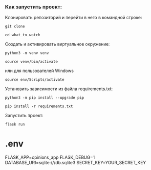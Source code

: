 ### Как запустить проект:

Клонировать репозиторий и перейти в него в командной строке:

```
git clone 
```

```
cd what_to_watch
```

Cоздать и активировать виртуальное окружение:

```
python3 -m venv venv
```

```
source venv/bin/activate
```
или для пользователей Windows

```
source env/Scripts/activate
```

Установить зависимости из файла requirements.txt:

```
python3 -m pip install --upgrade pip
```

```
pip install -r requirements.txt
```

Запустить проект:

```
flask run
```


# .env
FLASK_APP=opinions_app
FLASK_DEBUG=1
DATABASE_URI=sqlite:///db.sqlite3
SECRET_KEY=YOUR_SECRET_KEY